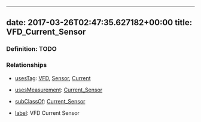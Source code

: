 
---
date: 2017-03-26T02:47:35.627182+00:00
title: VFD_Current_Sensor
---
### Definition: TODO

### Relationships

* [usesTag](https://brickschema.org/schema/1.0/BrickFrame#usesTag): [VFD](https://brickschema.org/schema/1.0/BrickTag#VFD), [Sensor](https://brickschema.org/schema/1.0/BrickTag#Sensor), [Current](https://brickschema.org/schema/1.0/BrickTag#Current)

* [usesMeasurement](https://brickschema.org/schema/1.0/BrickFrame#usesMeasurement): [Current_Sensor](https://brickschema.org/schema/1.0/Brick#Current_Sensor)

* [subClassOf](http://www.w3.org/2000/01/rdf-schema#subClassOf): [Current_Sensor](https://brickschema.org/schema/1.0/Brick#Current_Sensor)

* [label](http://www.w3.org/2000/01/rdf-schema#label): VFD Current Sensor
